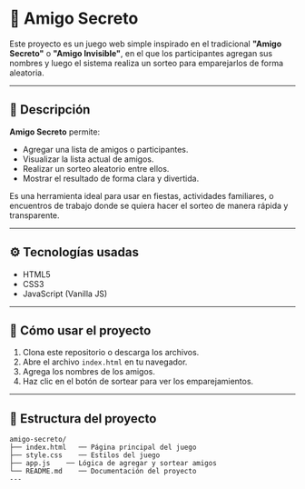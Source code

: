 # 🎁 Amigo Secreto

Este proyecto es un juego web simple inspirado en el tradicional **"Amigo Secreto"** o **"Amigo Invisible"**, en el que los participantes agregan sus nombres y luego el sistema realiza un sorteo para emparejarlos de forma aleatoria.

---

## 🧩 Descripción

**Amigo Secreto** permite:
- Agregar una lista de amigos o participantes.
- Visualizar la lista actual de amigos.
- Realizar un sorteo aleatorio entre ellos.
- Mostrar el resultado de forma clara y divertida.

Es una herramienta ideal para usar en fiestas, actividades familiares, o encuentros de trabajo donde se quiera hacer el sorteo de manera rápida y transparente.

---

## ⚙️ Tecnologías usadas

- HTML5
- CSS3
- JavaScript (Vanilla JS)

---

## 🚀 Cómo usar el proyecto

1. Clona este repositorio o descarga los archivos.
2. Abre el archivo `index.html` en tu navegador.
3. Agrega los nombres de los amigos.
4. Haz clic en el botón de sortear para ver los emparejamientos.

---

## 📁 Estructura del proyecto

```plaintext
amigo-secreto/
├── index.html   ── Página principal del juego
├── style.css    ── Estilos del juego
├── app.js    ── Lógica de agregar y sortear amigos
└── README.md    ── Documentación del proyecto
---

